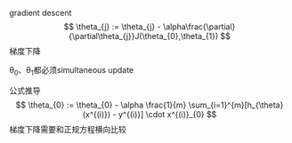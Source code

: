 gradient descent
$$
\theta_{j} := \theta_{j} - \alpha\frac{\partial}{\partial\theta_{j}}J(\theta_{0},\theta_{1})
$$
梯度下降

θ<sub>0</sub>、θ<sub>1</sub>都必须simultaneous update

公式推导
$$
\theta_{0} := \theta_{0} - \alpha \frac{1}{m} \sum_{i=1}^{m}[h_{\theta}(x^{(i)}) - y^{(i)}] \cdot x^{(i)}_{0}
$$
梯度下降需要和正规方程横向比较